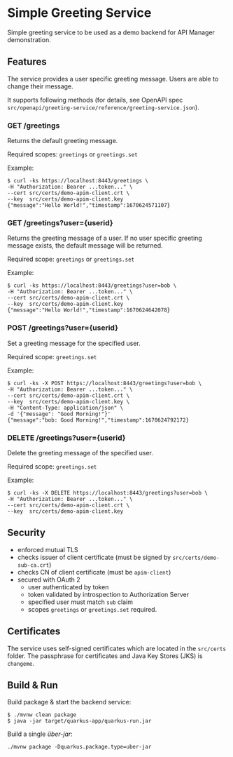 # Simple Greeting Service

Simple greeting service to be used as a demo backend for API Manager demonstration.

## Features

The service provides a user specific greeting message.
Users are able to change their message.

It supports following methods (for details, see OpenAPI spec `src/openapi/greeting-service/reference/greeting-service.json`).

### GET /greetings
Returns the default greeting message.

Required scopes: `greetings` or `greetings.set`

Example:
```
$ curl -ks https://localhost:8443/greetings \
-H "Authorization: Bearer ...token..." \
--cert src/certs/demo-apim-client.crt \
--key  src/certs/demo-apim-client.key
{"message":"Hello World!","timestamp":1670624571107}
```

### GET /greetings?user={userid}
Returns the greeting message of a user.
If no user specific greeting message exists, the default message will be returned.

Required scope: `greetings` or `greetings.set`

Example:
```
$ curl -ks https://localhost:8443/greetings?user=bob \
-H "Authorization: Bearer ...token..." \
--cert src/certs/demo-apim-client.crt \
--key  src/certs/demo-apim-client.key
{"message":"Hello World!","timestamp":1670624642078}
```

### POST /greetings?user={userid}
Set a greeting message for the specified user.

Required scope: `greetings.set`

Example:
```
$ curl -ks -X POST https://localhost:8443/greetings?user=bob \
-H "Authorization: Bearer ...token..." \
--cert src/certs/demo-apim-client.crt \
--key  src/certs/demo-apim-client.key \
-H "Content-Type: application/json" \
-d '{"message": "Good Morning!"}'
{"message":"bob: Good Morning!","timestamp":1670624792172}
```

### DELETE /greetings?user={userid}
Delete the greeting message of the specified user.

Required scope: `greetings.set`

Example:
```
$ curl -ks -X DELETE https://localhost:8443/greetings?user=bob \
-H "Authorization: Bearer ...token..." \
--cert src/certs/demo-apim-client.crt \
--key  src/certs/demo-apim-client.key
```

## Security

* enforced mutual TLS
* checks issuer of client certificate (must be signed by `src/certs/demo-sub-ca.crt`)
* checks CN of client certificate (must be `apim-client`)
* secured with OAuth 2
    * user authenticated by token
    * token validated by introspection to Authorization Server
    * specified user must match `sub` claim
    * scopes `greetings` or `greetings.set` required.


## Certificates

The service uses self-signed certificates which are located in the `src/certs` folder.
The passphrase for certificates and Java Key Stores (JKS) is `changeme`.

## Build & Run

Build package & start the backend service:

```
$ ./mvnw clean package
$ java -jar target/quarkus-app/quarkus-run.jar
```

Build a single _über-jar_:

```
./mvnw package -Dquarkus.package.type=uber-jar
```
